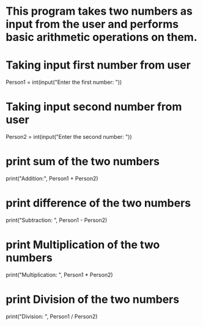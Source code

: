 # This program takes two numbers as input from the user and performs basic arithmetic operations on them.

 # Taking input first number from user
Person1 = int(input("Enter the first number: "))

# Taking input second number from user
Person2 = int(input("Enter the second number: "))

# print sum of the two numbers
print("Addition:", Person1 + Person2)

# print difference of the two numbers
print("Subtraction: ", Person1 - Person2)

# print Multiplication of the two numbers
print("Multiplication: ", Person1 * Person2)

# print Division of the two numbers
print("Division: ", Person1 / Person2)

